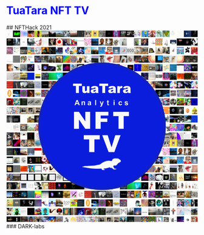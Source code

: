 <h1 style="color:blue"> TuaTara NFT TV</h1>
## NFTHack 2021

<img src="./assets/TuaTaraNFTTVCover.png"/>
### DARK-labs